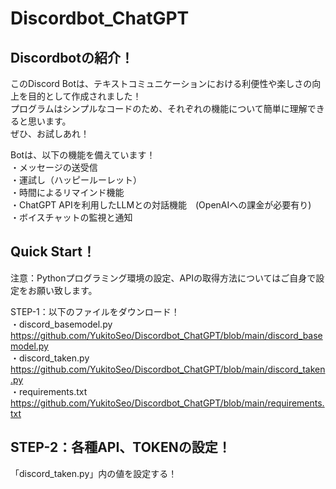 # Discordbot_ChatGPT
## Discordbotの紹介！
このDiscord Botは、テキストコミュニケーションにおける利便性や楽しさの向上を目的として作成されました！  
プログラムはシンプルなコードのため、それぞれの機能について簡単に理解できると思います。  
ぜひ、お試しあれ！  

Botは、以下の機能を備えています！  
・メッセージの送受信  
・運試し（ハッピールーレット）  
・時間によるリマインド機能  
・ChatGPT APIを利用したLLMとの対話機能　(OpenAIへの課金が必要有り)  
・ボイスチャットの監視と通知  
  
## Quick Start！
注意：Pythonプログラミング環境の設定、APIの取得方法についてはご自身で設定をお願い致します。

STEP-1：以下のファイルをダウンロード！  
・discord_basemodel.py  
https://github.com/YukitoSeo/Discordbot_ChatGPT/blob/main/discord_basemodel.py  
・discord_taken.py  
https://github.com/YukitoSeo/Discordbot_ChatGPT/blob/main/discord_taken.py  
・requirements.txt  
https://github.com/YukitoSeo/Discordbot_ChatGPT/blob/main/requirements.txt  

## STEP-2：各種API、TOKENの設定！  
「discord_taken.py」内の値を設定する！
